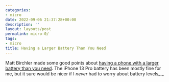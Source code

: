 ```yaml
---
categories:
- micro
date: 2022-09-06 21:37:28+00:00
description: ''
layout: layouts/post
permalink: micro-0/
tags:
- micro
title: Having a Larger Battery Than You Need
---
```


Matt Birchler made some good points about [having a phone with a larger battery than you need](https://birchtree.me/blog/the-argument-for-excess-battery/). The iPhone 13 Pro battery has been mostly fine for me, but it sure would be nicer if I _never_ had to worry about battery levels_._
